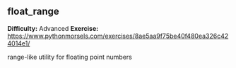 ## float_range
**Difficulty:** Advanced
**Exercise:** https://www.pythonmorsels.com/exercises/8ae5aa9f75be40f480ea326c424014e1/

range-like utility for floating point numbers
    